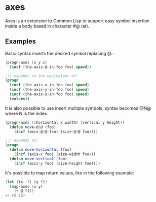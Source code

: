 # axes
Axes is an extension to Common Lisp to support easy symbol insertion inside a
body based in character #\@ (at).

## Examples
Basic syntax inserts the desired symbol replacing @ :
```lisp
(progn-axes (x y z)
  (incf (the-axis-@-in-foo foo) speed))

;;; expands to the equivalent of:
(progn
  (incf (the-axis-x-in-foo foo) speed)
  (incf (the-axis-y-in-foo foo) speed)
  (incf (the-axis-z-in-foo foo) speed)
  (values))
```

It is also possible to use insert multiple symbols, syntax becomes @N@ where N
is the index.
```lisp
(progn-axes ((horizontal x width) (vertical y height))
  (defun move-@1@ (foo)
    (incf (axis-@2@ foo) (size-@3@ foo))))

;;; expands to:
(progn
  (defun move-horizontal (foo)
    (incf (axis-x foo) (size-width foo)))
  (defun move-vertical (foo)
    (incf (axis-y foo) (size-height foo))))
```

It's possible to map return values, like in the following example:
```lisp
(let ((x -5) (y 5))
  (map-axes (x y)
    (+ @ 5)))
=> (0 10)
```
